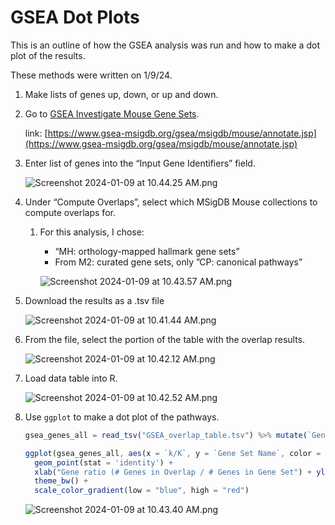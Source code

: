# GSEA Dot Plots

This is an outline of how the GSEA analysis was run and how to make a dot plot of the results.

These methods were written on 1/9/24.

1. Make lists of genes up, down, or up and down.
2. Go to [GSEA Investigate Mouse Gene Sets](https://www.gsea-msigdb.org/gsea/msigdb/mouse/annotate.jsp).
    
    link: [https://www.gsea-msigdb.org/gsea/msigdb/mouse/annotate.jsp](https://www.gsea-msigdb.org/gsea/msigdb/mouse/annotate.jsp)
    
3. Enter list of genes into the “Input Gene Identifiers” field.
    
    ![Screenshot 2024-01-09 at 10.44.25 AM.png](README_figs/Screenshot_2024-01-09_at_10.44.25_AM.png)
    
4. Under “Compute Overlaps”, select which MSigDB Mouse collections to compute overlaps for.
    1. For this analysis, I chose:
        - “MH: orthology-mapped hallmark gene sets”
        - From M2: curated gene sets, only ”CP: canonical pathways”
        
        ![Screenshot 2024-01-09 at 10.43.57 AM.png](README_figs/Screenshot_2024-01-09_at_10.43.57_AM.png)
        
5. Download the results as a .tsv file
    
    ![Screenshot 2024-01-09 at 10.41.44 AM.png](README_figs/Screenshot_2024-01-09_at_10.41.44_AM.png)
    
6. From the file, select the portion of the table with the overlap results.
    
    ![Screenshot 2024-01-09 at 10.42.12 AM.png](README_figs/Screenshot_2024-01-09_at_10.42.12_AM.png)
    
7. Load data table into R.
    
    ![Screenshot 2024-01-09 at 10.42.52 AM.png](README_figs/Screenshot_2024-01-09_at_10.42.52_AM.png)
    

1. Use `ggplot` to make a dot plot of the pathways.
    
    ```jsx
    gsea_genes_all = read_tsv("GSEA_overlap_table.tsv") %>% mutate(`Gene Set Name` = fct_reorder(`Gene Set Name`, `k/K`))
    
    ggplot(gsea_genes_all, aes(x = `k/K`, y = `Gene Set Name`, color = -log10(`FDR q-value`), size = `# Genes in Overlap (k)`)) +
      geom_point(stat = 'identity') + 
      xlab("Gene ratio (# Genes in Overlap / # Genes in Gene Set") + ylab("Pathway") + ggtitle("GSEA") + 
      theme_bw() +
      scale_color_gradient(low = "blue", high = "red")
    ```
    
    ![Screenshot 2024-01-09 at 10.43.40 AM.png](README_figs/Screenshot_2024-01-09_at_10.43.40_AM.png)
